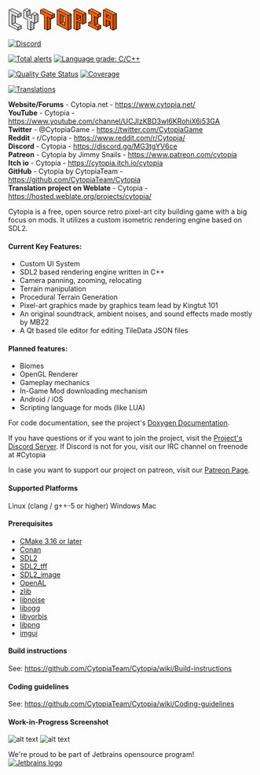 ![Cytopia Logo](data/resources/images/app_icons/logo_big_textured.png?raw=1)

[![Discord](https://img.shields.io/discord/448344322887254018.svg?logo=discord)](https://discord.gg/qwa2H3G)

[![Total alerts](https://img.shields.io/lgtm/alerts/g/JimmySnails/Cytopia.svg?logo=lgtm&logoWidth=18)](https://lgtm.com/projects/g/JimmySnails/Cytopia/alerts/)
[![Language grade: C/C++](https://img.shields.io/lgtm/grade/cpp/g/JimmySnails/Cytopia.svg?logo=lgtm&logoWidth=18)](https://lgtm.com/projects/g/JimmySnails/Cytopia/context:cpp)

[![Quality Gate Status](https://sonarcloud.io/api/project_badges/measure?project=cytopia&metric=alert_status)](https://sonarcloud.io/dashboard?id=cytopia)
[![Coverage](https://sonarcloud.io/api/project_badges/measure?project=cytopia&metric=coverage)](https://sonarcloud.io/dashboard?id=cytopia)

[![Translations](https://hosted.weblate.org/widgets/cytopia/-/game/svg-badge.svg)](https://hosted.weblate.org/projects/cytopia/)


<b>Website/Forums</b> - Cytopia.net - <https://www.cytopia.net/><br>
<b>YouTube</b> - Cytopia - <https://www.youtube.com/channel/UCJIzKBD3wl6KRohiX6i53GA><br>
<b>Twitter</b> - @CytopiaGame - <https://twitter.com/CytopiaGame><br>
<b>Reddit</b> - r/Cytopia - <https://www.reddit.com/r/Cytopia/><br>
<b>Discord</b> - Cytopia - <https://discord.gg/MG3tgYV6ce><br>
<b>Patreon</b> - Cytopia by Jimmy Snails - <https://www.patreon.com/cytopia><br>
<b>Itch io</b> - Cytopia - <https://cytopia.itch.io/cytopia><br>
<b>GitHub</b> - Cytopia by CytopiaTeam - <https://github.com/CytopiaTeam/Cytopia><br>
<b>Translation project on Weblate</b> - Cytopia - <https://hosted.weblate.org/projects/cytopia/><br>

Cytopia is a free, open source retro pixel-art city building game with a big focus on mods. It utilizes a custom isometric rendering engine based on SDL2.

#### Current Key Features:
- Custom UI System
- SDL2 based rendering engine written in C++
- Camera panning, zooming, relocating
- Terrain manipulation
- Procedural Terrain Generation
- Pixel-art graphics made by graphics team lead by Kingtut 101
- An original soundtrack, ambient noises, and sound effects made mostly by MB22
- A Qt based tile editor for editing TileData JSON files

#### Planned features:
- Biomes
- OpenGL Renderer
- Gameplay mechanics
- In-Game Mod downloading mechanism
- Android / iOS
- Scripting language for mods (like LUA)

For code documentation, see the project's [Doxygen Documentation](https://cytopia-docs.netlify.app/).

If you have questions or if you want to join the project, visit the [Project's Discord Server](https://discord.gg/qwa2H3G).
If Discord is not for you, visit our IRC channel on freenode at #Cytopia

In case you want to support our project on patreon, visit our [Patreon Page](https://patreon.com/cytopia).


#### Supported Platforms
Linux (clang / g++-5 or higher)
Windows
Mac

#### Prerequisites

- [CMake 3.16 or later](https://cmake.org/)
- [Conan](https://conan.io)
- [SDL2](https://www.libsdl.org/)
- [SDL2_tff](https://www.libsdl.org/)
- [SDL2_image](https://www.libsdl.org/)
- [OpenAL](https://www.openal.org/)
- [zlib](https://www.zlib.net/)
- [libnoise](http://libnoise.sourceforge.net/)
- [libogg](https://www.xiph.org/ogg/)
- [libvorbis](https://www.xiph.org/vorbis/)
- [libpng](http://www.libpng.org/pub/png/libpng.html)
- [imgui](https://github.com/ocornut/imgui)

#### Build instructions

See: <https://github.com/CytopiaTeam/Cytopia/wiki/Build-instructions>

#### Coding guidelines

See: <https://github.com/CytopiaTeam/Cytopia/wiki/Coding-guidelines>

#### Work-in-Progress Screenshot

![alt text](https://cytopia.net/github/Screenshot1.png)
![alt text](https://cytopia.net/github/Screenshot2.jpg)

We're proud to be part of Jetbrains opensource program!  
[<img src="https://cytopia.net/github/jetbrains.png" alt="Jetbrains logo" width="200" height="200"> ](https://www.jetbrains.com/?from=Cytopia)
